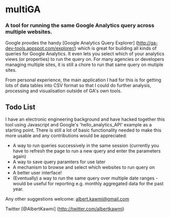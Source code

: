 # multiGA
### A tool for running the same Google Analytics query across multiple websites.

Google  provdes the handy [Google Analytics Query Explorer] (http://ga-dev-tools.appspot.com/explorer/) which is great for building all kinds of queries for Google Analytics. It even lets you select which of your analytics views (or properties) to run the query on. For many agencies or developers managing multiple sites, it is still a chore to run that same query on mutiple sites.

From personal experience, the main application I had for this is for getting lots of data tables into CSV format so that I could do further analysis, processing and visualisation outside of GA's own tools.

## Todo List

I have an electronic engineering background and have hacked together this tool using Javascript and Google's 'hello_analytics_API' example as a starting point. There is still a lot of basic functionality needed to make this more usable and any contributions would be appreciated:

* A way to run queries successively in the same session (currently you have to refresh the page to run a new query and enter the parameters again)
* A way to save query paramters for use later
* A mechanism to browse and select which websites to run query on
* A better user interface!
* (Eventually) a way to run the same query over multiple date ranges - would be useful for reporting e.g. monthly aggregated data for the past year.

Any other suggestions welcome: albert.kawmi@gmail.com

Twitter [@AlbertKawmi] (http://twitter.com/albertkawmi)

